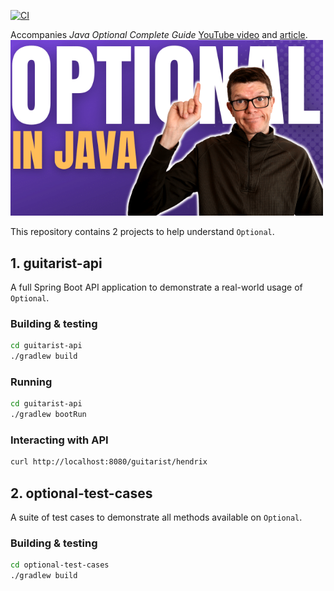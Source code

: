 [![CI](https://github.com/tkgregory/optional-examples/actions/workflows/gradle.yml/badge.svg)](https://github.com/tkgregory/optional-examples/actions/workflows/gradle.yml)

Accompanies *Java Optional Complete Guide* [YouTube video](https://youtu.be/uEe1S21vSus) and [article](https://gradlehero.com/java-optional).<br/>
[<img src="YouTube thumbnail.png" width="500"/>](https://youtu.be/uEe1S21vSus)

This repository contains 2 projects to help understand `Optional`.

## 1. guitarist-api

A full Spring Boot API application to demonstrate a real-world usage of `Optional`.

### Building & testing

```bash
cd guitarist-api
./gradlew build
```

### Running
```bash
cd guitarist-api
./gradlew bootRun
```

### Interacting with API

```bash
curl http://localhost:8080/guitarist/hendrix
```

## 2. optional-test-cases

A suite of test cases to demonstrate all methods available on `Optional`.

### Building & testing

```bash
cd optional-test-cases
./gradlew build
```
